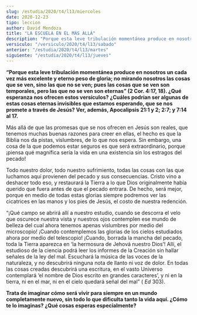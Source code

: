 ```yaml
---
slug: /estudia/2020/t4/l13/miercoles
date: 2020-12-23
tipo: leccion
author: David Mendoza
title: "LA ESCUELA EN EL MÁS ALLÁ"
description: "Porque esta leve tribulación momentánea produce en nosotros un cada vez más excelente y eterno peso de gloria; no mirando nosotros las cosas que se ven, sino las que no se ven; pues las cosas que se ven son temporales, pero las que no se ven son eternas” (2 Cor. 4:17, 18). ¿Qué esperanza nos ofrecen estos versículos?"
versiculo: "/versiculo/2020/t4/l13/sabado"
anterior: "/estudia/2020/t4/l13/martes"
siguiente: "/estudia/2020/t4/l13/jueves"
---
```


**“Porque esta leve tribulación momentánea produce en
nosotros un cada vez más excelente y eterno peso de gloria; no
mirando nosotros las cosas que se ven, sino las que no se ven; pues
las cosas que se ven son temporales, pero las que no se ven son
eternas” (2 Cor. 4:17, 18). ¿Qué esperanza nos
ofrecen estos versículos? ¿Cuáles podrían ser
algunas de estas cosas eternas invisibles que estamos esperando, que
se nos promete a través de Jesús? Ver, además,
Apocalipsis 21:1 y 2; 2:7; y 7:14 al 17.**

Más allá de que las promesas que se nos ofrecen en
Jesús son reales, que tenemos muchas buenas razones para creer en
ellas, el hecho es que la Biblia nos da pistas, vislumbres, de lo que
nos espera. Sin embargo, una cosa de la que podemos estar seguros es
que será extraordinario, porque ¡piensa qué
magnífica sería la vida en una existencia sin los estragos
del pecado!


Todo nuestro dolor, todo nuestro sufrimiento, todas las cosas con las
que luchamos aquí provienen del pecado y sus consecuencias.
Cristo vino a deshacer todo eso, y restaurará la Tierra a lo que
Dios originalmente había querido que fuera antes de que el pecado
entrara. De hecho, será mejor, porque en medio de todas estas
glorias siempre podremos ver las cicatrices en las manos y los pies de
Jesús, el costo de nuestra redención.


“¡Qué campo se abrirá allí a nuestro
estudio, cuando se descorra el velo que oscurece nuestra vista y
nuestros ojos contemplen ese mundo de belleza del cual ahora tenemos
apenas vislumbres por medio del microscopio! ¡Cuando contemplemos
las glorias de los cielos estudiados ahora por medio del telescopio!
¡Cuando, borrada la mancha del pecado, toda la Tierra aparezca en
‘la hermosura de Jehová nuestro Dios’! Allí, el
estudioso de la ciencia podrá leer los informes de la
Creación sin hallar señales de la ley del mal.
Escuchará la música de las voces de la naturaleza, y no
descubrirá ninguna nota de llanto ni voz de dolor. En todas las
cosas creadas descubrirá una escritura, en el vasto Universo
contemplará ‘el nombre de Dios escrito en grandes
caracteres’, y ni en la tierra, ni en el mar, ni en el cielo
quedará señal del mal” ( _Ed_ 303).


**Trata de imaginar cómo será vivir para siempre en un
mundo completamente nuevo, sin todo lo que dificulta tanto la vida
aquí. ¿Cómo te lo imaginas? ¿Qué cosas
esperas especialmente?**

